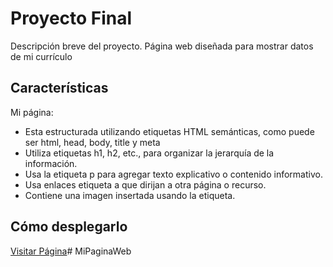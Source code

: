# Proyecto Final

Descripción breve del proyecto.
Página web diseñada para mostrar datos de mi currículo

## Características

Mi página:
- Esta estructurada utilizando etiquetas HTML semánticas, como puede ser html, head, body, title y meta
- Utiliza etiquetas h1, h2, etc., para organizar la jerarquía de la información.
- Usa la etiqueta p para agregar texto explicativo o contenido informativo.
- Usa enlaces etiqueta a que dirijan a otra página o recurso.
- Contiene una imagen insertada usando la etiqueta.

## Cómo desplegarlo

[Visitar Página](https://github.com/FernandaRomero05/MiPaginaWeb.git)#   M i P a g i n a W e b  
 